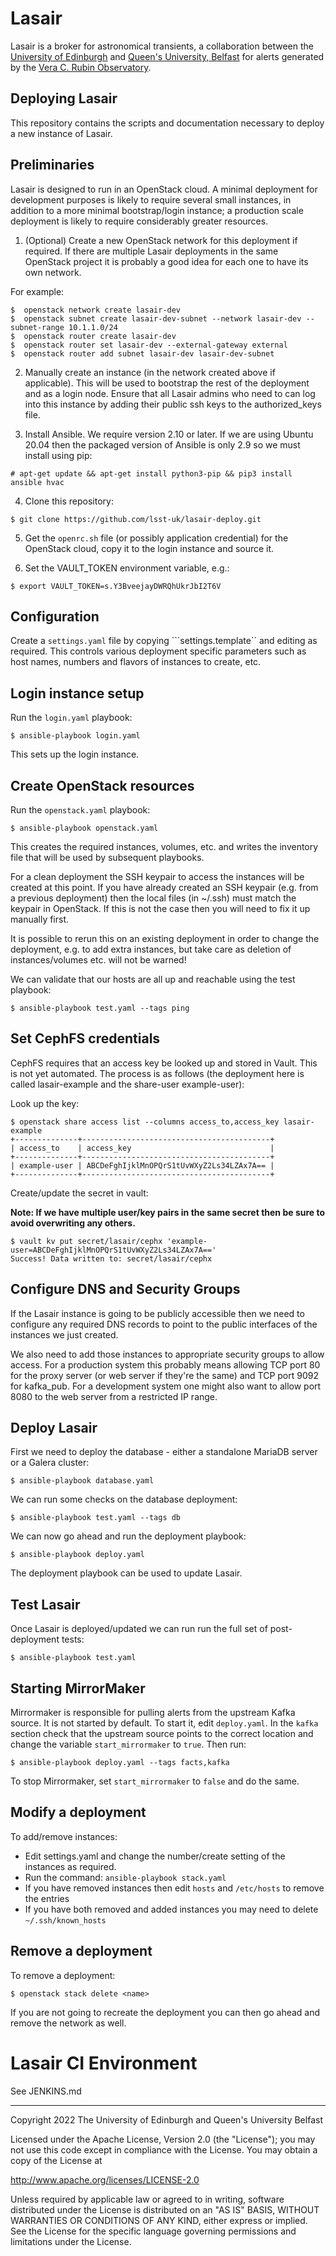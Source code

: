 # Lasair

Lasair is a broker for astronomical transients, a collaboration between
the [University of Edinburgh](https://www.ed.ac.uk/) and
[Queen's University, Belfast](https://www.qub.ac.uk/) for alerts
generated by the [Vera C. Rubin Observatory](https://www.lsst.org/). 

## Deploying Lasair

This repository contains the scripts and documentation necessary to 
deploy a new instance of Lasair.

## Preliminaries

Lasair is designed to run in an OpenStack cloud. A minimal deployment 
for development purposes is likely to require several small instances,
in addition to a more minimal bootstrap/login 
instance; a production scale deployment is likely to require 
considerably greater resources.

1. (Optional) Create a new OpenStack network for this deployment if 
required. If there are multiple Lasair deployments in the same 
OpenStack project it is probably a good idea for each one to have its
own network. 

For example:
```
$  openstack network create lasair-dev
$  openstack subnet create lasair-dev-subnet --network lasair-dev --subnet-range 10.1.1.0/24
$  openstack router create lasair-dev
$  openstack router set lasair-dev --external-gateway external
$  openstack router add subnet lasair-dev lasair-dev-subnet
```

2. Manually create an instance (in the network created above if 
applicable). This will be used to bootstrap the rest
of the deployment and as a login node. Ensure that all Lasair admins
who need to can log into this instance by adding their public
ssh keys to the authorized_keys file.

3. Install Ansible. We require version 2.10 or later.
If we are using Ubuntu 20.04 then the packaged version of Ansible is
only 2.9 so we must install using pip:
```
# apt-get update && apt-get install python3-pip && pip3 install ansible hvac
```

4. Clone this repository:
```
$ git clone https://github.com/lsst-uk/lasair-deploy.git
```

5. Get the ```openrc.sh``` file (or possibly application credential)
for the OpenStack cloud, copy it to the login instance and source it. 

6. Set the VAULT_TOKEN environment variable, e.g.:
```
$ export VAULT_TOKEN=s.Y3BveejayDWRQhUkrJbI2T6V
```

## Configuration

Create a ```settings.yaml``` file by copying ```settings.template`` and
editing as required. This controls various
deployment specific parameters such as host names, numbers and flavors
of instances to create, etc.

## Login instance setup

Run the ```login.yaml``` playbook:
```
$ ansible-playbook login.yaml
```

This sets up the login instance.

## Create OpenStack resources

Run the ```openstack.yaml``` playbook:
```
$ ansible-playbook openstack.yaml
```

This creates the required instances, volumes, etc. and writes the inventory
file that will be used by subsequent playbooks.

For a clean deployment the SSH keypair to access the instances will 
be created at this point. If you have already created an SSH keypair 
(e.g. from a previous  deployment) then the local files (in ~/.ssh) 
must match the keypair in OpenStack. If this is not the case then you
will need to fix it up manually first.

It is possible to rerun this on an existing deployment in order to change
the deployment, e.g. to add extra instances, but take care as deletion
of instances/volumes etc. will not be warned!

We can validate that our hosts are all up and reachable using the test playbook:
```
$ ansible-playbook test.yaml --tags ping
```

## Set CephFS credentials

CephFS requires that an access key be looked up and stored in Vault. This is not
yet automated. The process is as follows (the deployment here is called
lasair-example and the share-user example-user):

Look up the key:
```
$ openstack share access list --columns access_to,access_key lasair-example
+--------------+------------------------------------------+
| access_to    | access_key                               |
+--------------+------------------------------------------+
| example-user | ABCDeFghIjklMnOPQrS1tUvWXyZ2Ls34LZAx7A== |
+--------------+------------------------------------------+
```

Create/update the secret in vault:

**Note: If we have multiple user/key pairs in the same secret then be sure to avoid
overwriting any others.**

```
$ vault kv put secret/lasair/cephx 'example-user=ABCDeFghIjklMnOPQrS1tUvWXyZ2Ls34LZAx7A=='
Success! Data written to: secret/lasair/cephx
```


## Configure DNS and Security Groups

If the Lasair instance is going to be publicly accessible then 
we need to configure any required DNS records to point to
the public interfaces of the instances we just created.

We also need to add those instances to appropriate security groups to
allow access. For a production system this probably means allowing
TCP port 80 for the proxy server (or web server if they're the same)
and TCP port 9092 for kafka_pub. For a development system one might
also want to allow port 8080 to the web server from a restricted
IP range.

## Deploy Lasair

First we need to deploy the database - either a standalone MariaDB server
or a Galera cluster:
```
$ ansible-playbook database.yaml
```

We can run some checks on the database deployment:
```
$ ansible-playbook test.yaml --tags db
```

We can now go ahead and run the deployment playbook:
```
$ ansible-playbook deploy.yaml
```

The deployment playbook can be used to update Lasair.

## Test Lasair

Once Lasair is deployed/updated we can run run the full set of
post-deployment tests:
```
$ ansible-playbook test.yaml
```

## Starting MirrorMaker

Mirrormaker is responsible for pulling alerts from the upstream Kafka source.
It is not started by default. To start it, edit `deploy.yaml`. In the `kafka`
section check that the upstream source points to the correct location and 
change the variable `start_mirrormaker` to `true`. Then run:
```
$ ansible-playbook deploy.yaml --tags facts,kafka
```

To stop Mirrormaker, set `start_mirrormaker` to `false` and do the same.

## Modify a deployment

To add/remove instances:
* Edit settings.yaml and change the number/create setting of the instances as required.
* Run the command: `ansible-playbook stack.yaml`
* If you have removed instances then edit `hosts` and `/etc/hosts` to remove the entries
* If you have both removed and added instances you may need to delete `~/.ssh/known_hosts`

## Remove a deployment

To remove a deployment:
```
$ openstack stack delete <name>
```

If you are not going to recreate the deployment you can then go ahead and remove the network as well.


# Lasair CI Environment

See JENKINS.md


---

Copyright 2022 The University of Edinburgh and Queen's University Belfast

Licensed under the Apache License, Version 2.0 (the "License");
you may not use this code except in compliance with the License.
You may obtain a copy of the License at

   http://www.apache.org/licenses/LICENSE-2.0

Unless required by applicable law or agreed to in writing, software
distributed under the License is distributed on an "AS IS" BASIS,
WITHOUT WARRANTIES OR CONDITIONS OF ANY KIND, either express or implied.
See the License for the specific language governing permissions and
limitations under the License.


